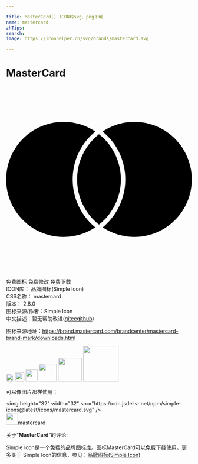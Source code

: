 ```yaml
---

title: MasterCard() ICON转svg、png下载
name: mastercard
zhTips: 
search: 
image: https://iconhelper.cn/svg/brands/mastercard.svg

---
```


# MasterCard  <small style="font-size: 60%;font-weight: 100"></small>

<div id="svg" class="svg-wrap">
<svg role="img" viewBox="0 0 24 24" xmlns="http://www.w3.org/2000/svg"><title>MasterCard icon</title><path d="M11.343 18.031c.058.049.12.098.181.146-1.177.783-2.59 1.238-4.107 1.238C3.32 19.416 0 16.096 0 12c0-4.095 3.32-7.416 7.416-7.416 1.518 0 2.931.456 4.105 1.238-.06.051-.12.098-.165.15C9.6 7.489 8.595 9.688 8.595 12c0 2.311 1.001 4.51 2.748 6.031zm5.241-13.447c-1.52 0-2.931.456-4.105 1.238.06.051.12.098.165.15C14.4 7.489 15.405 9.688 15.405 12c0 2.31-1.001 4.507-2.748 6.031-.058.049-.12.098-.181.146 1.177.783 2.588 1.238 4.107 1.238C20.68 19.416 24 16.096 24 12c0-4.094-3.32-7.416-7.416-7.416zM12 6.174c-.096.075-.189.15-.28.231C10.156 7.764 9.169 9.765 9.169 12c0 2.236.987 4.236 2.551 5.595.09.08.185.158.28.232.096-.074.189-.152.28-.232 1.563-1.359 2.551-3.359 2.551-5.595 0-2.235-.987-4.236-2.551-5.595-.09-.08-.184-.156-.28-.231z"/></svg>
</div>
<detail full-name='mastercard'></detail>

<div class="detail-page">
<p>
<span><span class="badge-success badge">免费图标</span> <span class="badge-success badge">免费修改</span>  <span class="badge-success badge">免费下载</span> </span>
<br/>
<span>
ICON库：
<span class="badge-secondary badge">品牌图标(Simple Icon)</span> 
</span>
<br/>
<span>
CSS名称：
<span class="badge-secondary badge">mastercard</span> 
</span>

<br/>
<span>
版本：
<span class="badge-secondary badge">2.8.0</span> 
</span>
<br/>
<span>图标来源/作者：<span class="badge-light badge">Simple Icon</span></span> 
<br/>
<span class="zh-detail">中文描述：暂无<span class="help-link"><span>帮助改进</span>(<a href="https://gitee.com/liuwave/icon-helper/edit/master/json/brands/mastercard.json" target="_blank" rel="noopener noreferrer">gitee</a><a href="https://github.com/liuwave/icon-helper/edit/master/json/brands/mastercard.json" target="_blank" rel="noopener noreferrer">github</a></span>)</span><br/>
</p>
</div><div class="description description alert alert-light"><p>图标来源地址：<a href="https://brand.mastercard.com/brandcenter/mastercard-brand-mark/downloads.html" target="_blank" rel="noopener noreferrer">https://brand.mastercard.com/brandcenter/mastercard-brand-mark/downloads.html</a></p></div>
<div class="alert alert-dark">
<img height="21" width="21" src="https://cdn.jsdelivr.net/npm/simple-icons@latest/icons/mastercard.svg" />
<img height="24" width="24" src="https://cdn.jsdelivr.net/npm/simple-icons@latest/icons/mastercard.svg" />
<img height="32" width="32" src="https://cdn.jsdelivr.net/npm/simple-icons@latest/icons/mastercard.svg" />
<img height="48" width="48" src="https://cdn.jsdelivr.net/npm/simple-icons@latest/icons/mastercard.svg" />
<img height="64" width="64" src="https://cdn.jsdelivr.net/npm/simple-icons@latest/icons/mastercard.svg" />
<img height="96" width="96" src="https://cdn.jsdelivr.net/npm/simple-icons@latest/icons/mastercard.svg" />

</div>
<div>
  <p>可以像图片那样使用：    
  </p>
  <div class="alert alert-primary" style="font-size: 14px">
    &lt;img height="32" width="32" src="https://cdn.jsdelivr.net/npm/simple-icons@latest/icons/mastercard.svg" /&gt;
    <copy-btn content='<img height="32" width="32" src="https://cdn.jsdelivr.net/npm/simple-icons@latest/icons/mastercard.svg" />'></copy-btn>
  </div>
  <div class="alert alert-secondary">
    <img height="32" width="32" src="https://cdn.jsdelivr.net/npm/simple-icons@latest/icons/mastercard.svg" />mastercard
    <copy-btn content="mastercard" btn-title="复制图标名称"></copy-btn>
  </div>
</div>
<div class="icon-detail__container">
<p>关于“<b>MasterCard</b>”的评论:</p>
</div>
<Vssue title="关于“MasterCard”的评论" />
<div><p>Simple Icon是一个免费的品牌图标库。图标MasterCard可以免费下载使用。更多关于  Simple Icon的信息，参见：<a target="_blank" href="https://iconhelper.cn/brands.html">品牌图标(Simple Icon)</a>
</p></div>
